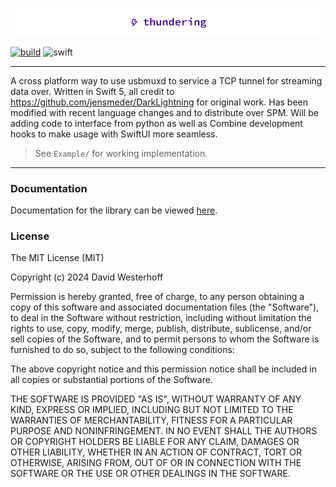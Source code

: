 ![header](/Example/Example/Assets.xcassets/thundering-header.png)

[![build](https://github.com/dmwesterhoff/thundering/actions/workflows/build.yml/badge.svg)](https://github.com/dmwesterhoff/thundering/actions/workflows/build.yml)
![swift](https://img.shields.io/badge/Swift-5-orange.svg)

---

A cross platform way to use usbmuxd to service a TCP tunnel for streaming data over.
Written in Swift 5, all credit to https://github.com/jensmeder/DarkLightning for original
work. Has been modified with recent language changes and to distribute over SPM. Will be
adding code to interface from python as well as Combine development hooks to make usage
with SwiftUI more seamless.

> See `Example/` for working implementation.

---

### Documentation

Documentation for the library can be viewed [here](https://dmwesterhoff.github.io/thundering/documentation/thundering).

### License

The MIT License (MIT)

Copyright (c) 2024 David Westerhoff

Permission is hereby granted, free of charge, to any person obtaining a copy of this software and associated documentation files (the "Software"), to deal in the Software without restriction, including without limitation the rights to use, copy, modify, merge, publish, distribute, sublicense, and/or sell copies of the Software, and to permit persons to whom the Software is furnished to do so, subject to the following conditions:

The above copyright notice and this permission notice shall be included in all copies or substantial portions of the Software.

THE SOFTWARE IS PROVIDED "AS IS", WITHOUT WARRANTY OF ANY KIND, EXPRESS OR IMPLIED, INCLUDING BUT NOT LIMITED TO THE WARRANTIES OF MERCHANTABILITY, FITNESS FOR A PARTICULAR PURPOSE AND NONINFRINGEMENT. IN NO EVENT SHALL THE AUTHORS OR COPYRIGHT HOLDERS BE LIABLE FOR ANY CLAIM, DAMAGES OR OTHER LIABILITY, WHETHER IN AN ACTION OF CONTRACT, TORT OR OTHERWISE, ARISING FROM, OUT OF OR IN CONNECTION WITH THE SOFTWARE OR THE USE OR OTHER DEALINGS IN THE SOFTWARE.
